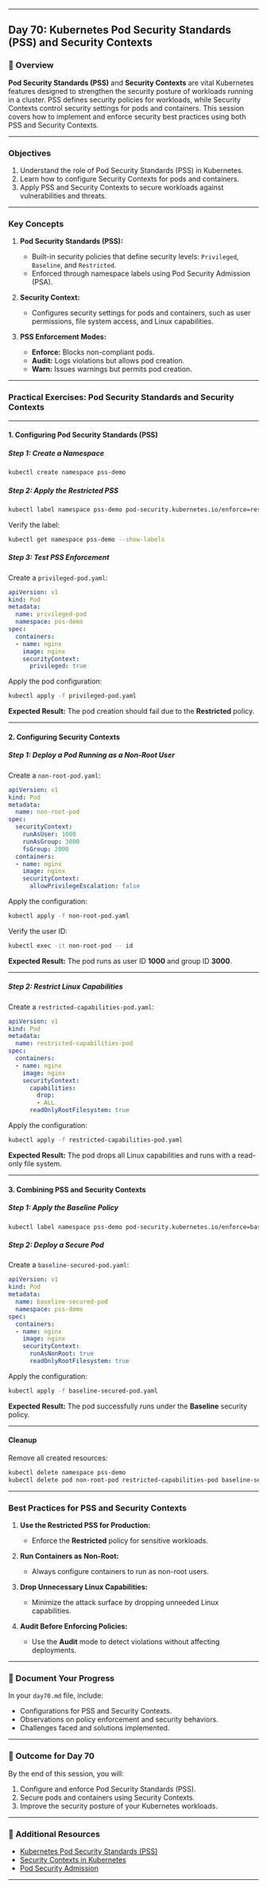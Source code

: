 ﻿---

## Day 70: Kubernetes Pod Security Standards (PSS) and Security Contexts

### 📘 Overview

**Pod Security Standards (PSS)** and **Security Contexts** are vital Kubernetes features designed to strengthen the security posture of workloads running in a cluster. PSS defines security policies for workloads, while Security Contexts control security settings for pods and containers. This session covers how to implement and enforce security best practices using both PSS and Security Contexts.

---

### Objectives

1. Understand the role of Pod Security Standards (PSS) in Kubernetes.  
2. Learn how to configure Security Contexts for pods and containers.  
3. Apply PSS and Security Contexts to secure workloads against vulnerabilities and threats.  

---

### Key Concepts

1. **Pod Security Standards (PSS):**  
   - Built-in security policies that define security levels: `Privileged`, `Baseline`, and `Restricted`.  
   - Enforced through namespace labels using Pod Security Admission (PSA).  

2. **Security Context:**  
   - Configures security settings for pods and containers, such as user permissions, file system access, and Linux capabilities.  

3. **PSS Enforcement Modes:**  
   - **Enforce:** Blocks non-compliant pods.  
   - **Audit:** Logs violations but allows pod creation.  
   - **Warn:** Issues warnings but permits pod creation.  

---

### Practical Exercises: Pod Security Standards and Security Contexts

---

#### 1. Configuring Pod Security Standards (PSS)

##### Step 1: Create a Namespace
```bash
kubectl create namespace pss-demo
```

##### Step 2: Apply the **Restricted** PSS
```bash
kubectl label namespace pss-demo pod-security.kubernetes.io/enforce=restricted
```

Verify the label:
```bash
kubectl get namespace pss-demo --show-labels
```

##### Step 3: Test PSS Enforcement
Create a `privileged-pod.yaml`:
```yaml
apiVersion: v1
kind: Pod
metadata:
  name: privileged-pod
  namespace: pss-demo
spec:
  containers:
  - name: nginx
    image: nginx
    securityContext:
      privileged: true
```

Apply the pod configuration:
```bash
kubectl apply -f privileged-pod.yaml
```

**Expected Result:** The pod creation should fail due to the **Restricted** policy.

---

#### 2. Configuring Security Contexts

##### Step 1: Deploy a Pod Running as a Non-Root User
Create a `non-root-pod.yaml`:
```yaml
apiVersion: v1
kind: Pod
metadata:
  name: non-root-pod
spec:
  securityContext:
    runAsUser: 1000
    runAsGroup: 3000
    fsGroup: 2000
  containers:
  - name: nginx
    image: nginx
    securityContext:
      allowPrivilegeEscalation: false
```

Apply the configuration:
```bash
kubectl apply -f non-root-pod.yaml
```

Verify the user ID:
```bash
kubectl exec -it non-root-pod -- id
```

**Expected Result:** The pod runs as user ID **1000** and group ID **3000**.

---

##### Step 2: Restrict Linux Capabilities
Create a `restricted-capabilities-pod.yaml`:
```yaml
apiVersion: v1
kind: Pod
metadata:
  name: restricted-capabilities-pod
spec:
  containers:
  - name: nginx
    image: nginx
    securityContext:
      capabilities:
        drop:
        - ALL
      readOnlyRootFilesystem: true
```

Apply the configuration:
```bash
kubectl apply -f restricted-capabilities-pod.yaml
```

**Expected Result:** The pod drops all Linux capabilities and runs with a read-only file system.

---

#### 3. Combining PSS and Security Contexts

##### Step 1: Apply the **Baseline** Policy
```bash
kubectl label namespace pss-demo pod-security.kubernetes.io/enforce=baseline --overwrite
```

##### Step 2: Deploy a Secure Pod
Create a `baseline-secured-pod.yaml`:
```yaml
apiVersion: v1
kind: Pod
metadata:
  name: baseline-secured-pod
  namespace: pss-demo
spec:
  containers:
  - name: nginx
    image: nginx
    securityContext:
      runAsNonRoot: true
      readOnlyRootFilesystem: true
```

Apply the configuration:
```bash
kubectl apply -f baseline-secured-pod.yaml
```

**Expected Result:** The pod successfully runs under the **Baseline** security policy.

---

#### Cleanup

Remove all created resources:
```bash
kubectl delete namespace pss-demo
kubectl delete pod non-root-pod restricted-capabilities-pod baseline-secured-pod
```

---

### Best Practices for PSS and Security Contexts

1. **Use the Restricted PSS for Production:**  
   - Enforce the **Restricted** policy for sensitive workloads.  

2. **Run Containers as Non-Root:**  
   - Always configure containers to run as non-root users.  

3. **Drop Unnecessary Linux Capabilities:**  
   - Minimize the attack surface by dropping unneeded Linux capabilities.  

4. **Audit Before Enforcing Policies:**  
   - Use the **Audit** mode to detect violations without affecting deployments.  

---

### 📝 Document Your Progress

In your `day70.md` file, include:  
- Configurations for PSS and Security Contexts.  
- Observations on policy enforcement and security behaviors.  
- Challenges faced and solutions implemented.  

---

### 🎯 Outcome for Day 70

By the end of this session, you will:  
1. Configure and enforce Pod Security Standards (PSS).  
2. Secure pods and containers using Security Contexts.  
3. Improve the security posture of your Kubernetes workloads.  

---

### 🔗 Additional Resources

- [Kubernetes Pod Security Standards (PSS)](https://kubernetes.io/docs/concepts/security/pod-security-standards/)  
- [Security Contexts in Kubernetes](https://kubernetes.io/docs/tasks/configure-pod-container/security-context/)  
- [Pod Security Admission](https://kubernetes.io/docs/concepts/security/pod-security-admission/)  

---